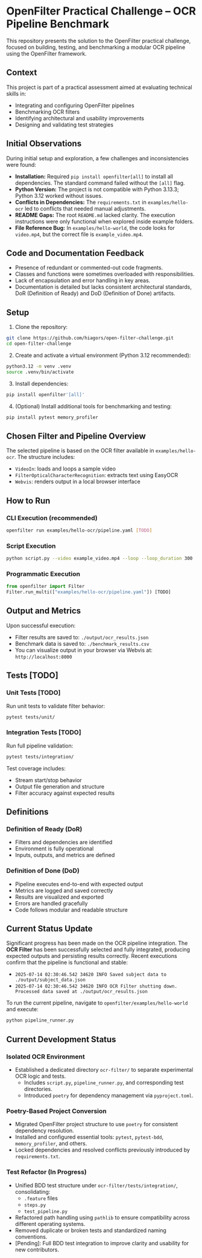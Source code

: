 # OpenFilter Practical Challenge – OCR Pipeline Benchmark

This repository presents the solution to the OpenFilter practical challenge, focused on building, testing, and benchmarking a modular OCR pipeline using the OpenFilter framework.

## Context

This project is part of a practical assessment aimed at evaluating technical skills in:

- Integrating and configuring OpenFilter pipelines
- Benchmarking OCR filters
- Identifying architectural and usability improvements
- Designing and validating test strategies

## Initial Observations

During initial setup and exploration, a few challenges and inconsistencies were found:

- **Installation:** Required `pip install openfilter[all]` to install all dependencies. The standard command failed without the `[all]` flag.
- **Python Version:** The project is not compatible with Python 3.13.3; Python 3.12 worked without issues.
- **Conflicts in Dependencies:** The `requirements.txt` in `examples/hello-ocr` led to conflicts that needed manual adjustments.
- **README Gaps:** The root `README.md` lacked clarity. The execution instructions were only functional when explored inside example folders.
- **File Reference Bug:** In `examples/hello-world`, the code looks for `video.mp4`, but the correct file is `example_video.mp4`.

## Code and Documentation Feedback

- Presence of redundant or commented-out code fragments.
- Classes and functions were sometimes overloaded with responsibilities.
- Lack of encapsulation and error handling in key areas.
- Documentation is detailed but lacks consistent architectural standards, DoR (Definition of Ready) and DoD (Definition of Done) artifacts.

## Setup

1. Clone the repository:
```bash
git clone https://github.com/hiagors/open-filter-challenge.git
cd open-filter-challenge
```

2. Create and activate a virtual environment (Python 3.12 recommended):
```bash
python3.12 -m venv .venv
source .venv/bin/activate
```

3. Install dependencies:
```bash
pip install openfilter'[all]'
```

4. (Optional) Install additional tools for benchmarking and testing:
```bash
pip install pytest memory_profiler
```

## Chosen Filter and Pipeline Overview

The selected pipeline is based on the OCR filter available in `examples/hello-ocr`. The structure includes:

- `VideoIn`: loads and loops a sample video
- `FilterOpticalCharacterRecognition`: extracts text using EasyOCR
- `Webvis`: renders output in a local browser interface

## How to Run

### CLI Execution (recommended)
```bash
openfilter run examples/hello-ocr/pipeline.yaml [TODO]
```

### Script Execution
```bash
python script.py --video example_video.mp4 --loop --loop_duration 300
```

### Programmatic Execution
```python
from openfilter import Filter
Filter.run_multi(["examples/hello-ocr/pipeline.yaml"]) [TODO]
```

## Output and Metrics

Upon successful execution:

- Filter results are saved to: `./output/ocr_results.json`
- Benchmark data is saved to: `./benchmark_results.csv`
- You can visualize output in your browser via Webvis at: `http://localhost:8000`

## Tests [TODO]

### Unit Tests [TODO]
Run unit tests to validate filter behavior:
```bash
pytest tests/unit/
```

### Integration Tests [TODO]
Run full pipeline validation:
```bash
pytest tests/integration/
```

Test coverage includes:
- Stream start/stop behavior
- Output file generation and structure
- Filter accuracy against expected results

## Definitions

### Definition of Ready (DoR)
- Filters and dependencies are identified
- Environment is fully operational
- Inputs, outputs, and metrics are defined

### Definition of Done (DoD)
- Pipeline executes end-to-end with expected output
- Metrics are logged and saved correctly
- Results are visualized and exported
- Errors are handled gracefully
- Code follows modular and readable structure

## Current Status Update

Significant progress has been made on the OCR pipeline integration. The **OCR Filter** has been successfully selected and fully integrated, producing expected outputs and persisting results correctly. Recent executions confirm that the pipeline is functional and stable:

* `2025-07-14 02:30:46.542 34620 INFO Saved subject data to ./output/subject_data.json`
* `2025-07-14 02:30:46.542 34620 INFO OCR Filter shutting down. Processed data saved at ./output/ocr_results.json`

To run the current pipeline, navigate to `openfilter/examples/hello-world` and execute:

```bash
python pipeline_runner.py
```

## Current Development Status

### Isolated OCR Environment
- Established a dedicated directory `ocr-filter/` to separate experimental OCR logic and tests.
  - Includes `script.py`, `pipeline_runner.py`, and corresponding test directories.
  - Introduced `poetry` for dependency management via `pyproject.toml`.

### Poetry-Based Project Conversion
- Migrated OpenFilter project structure to use `poetry` for consistent dependency resolution.
- Installed and configured essential tools: `pytest`, `pytest-bdd`, `memory_profiler`, and others.
- Locked dependencies and resolved conflicts previously introduced by `requirements.txt`.

### Test Refactor (In Progress)
- Unified BDD test structure under `ocr-filter/tests/integration/`, consolidating:
  - `.feature` files
  - `steps.py`
  - `test_pipeline.py`
- Refactored path handling using `pathlib` to ensure compatibility across different operating systems.
- Removed duplicate or broken tests and standardized naming conventions.
- [Pending]: Full BDD test integration to improve clarity and usability for new contributors.
